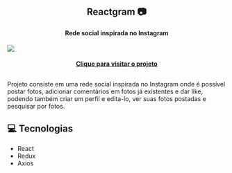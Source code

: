 <h2 align="center">
 <br>Reactgram 📷
</h2>

<h4 align="center">
Rede social inspirada no Instagram
</h4>
<img src="https://i.imgur.com/D4R2jIT.jpg">
<h4 align="center"><a href="https://reactgram-rjlt96fhe-arlissonc.vercel.app/">Clique para visitar o projeto</a></h4>

##

Projeto consiste em uma rede social inspirada no Instagram onde é possível postar fotos, adicionar comentários em fotos já existentes e dar like, podendo também criar um perfil e edita-lo, ver suas fotos postadas e pesquisar por fotos.

## 💻 Tecnologias

- React
- Redux
- Axios


